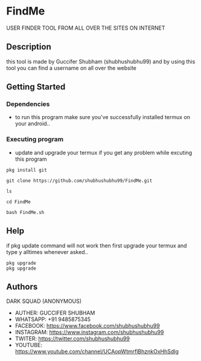 # FindMe
USER FINDER TOOL FROM ALL OVER THE SITES ON INTERNET




## Description

this tool is made by Guccifer Shubham (shubhushubhu99) and by using this tool you can find a username on all over the website

## Getting Started

### Dependencies

* to run this program make sure you've successfully installed termux on your android..







### Executing program

* update and upgrade your termux if you get any problem while excuting this program
```
pkg install git
```

```
git clone https://github.com/shubhushubhu99/FindMe.git
```
```
ls 
```
```
cd FindMe
```
```
bash FindMe.sh
```



## Help

if pkg update command will not work then first upgrade your termux and type y alltimes whenever asked..
```
pkg upgrade
pkg upgrade
```

## Authors

DARK SQUAD (ANONYMOUS)

* AUTHER: GUCCIFER SHUBHAM
* WHATSAPP: +91 9485875345
* FACEBOOK: https://www.facebook.com/shubhushubhu99
* INSTAGRAM: https://www.instagram.com/shubhushubhu99
* TWITER: https://twitter.com/shubhushubhu99
* YOUTUBE: https://www.youtube.com/channel/UCAopWtmrflBhznkOxHhSdIg

